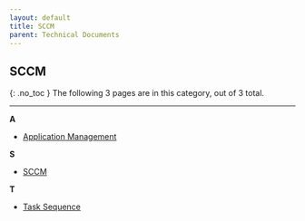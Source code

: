 ```yaml
---
layout: default
title: SCCM
parent: Technical Documents
---
```

## SCCM
{: .no_toc }
The following 3 pages are in this category, out of 3 total.

---

**A**

- [Application Management](https://tanhenry1999.github.io/user-guides/docs/tech-docs/SCCM/app-management/)

**S**

- [SCCM](https://tanhenry1999.github.io/user-guides/docs/tech-docs/SCCM/SCCM-Guide/)

**T**

- [Task Sequence](https://tanhenry1999.github.io/user-guides/docs/tech-docs/SCCM/task-sequence/)


